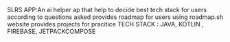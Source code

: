 SLRS APP:An ai helper ap  that help to decide  best tech stack for users according to questions asked
provides roadmap for users using roadmap.sh website 
provides projects for pracitice
TECH STACK : JAVA, KOTLIN , FIREBASE, JETPACKCOMPOSE
